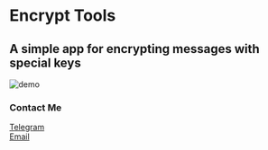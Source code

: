 # Encrypt Tools

<h2>A simple app for encrypting messages with special keys</h2>

![demo](https://user-images.githubusercontent.com/72719359/160616729-f0c57e45-fab1-4547-a897-d89462203567.png)

<h3>Contact Me</h3>

<a href="https://t.me/LampStack">Telegram</a><br>
<a href="mailto:xialop@outlook.com">Email</a>
